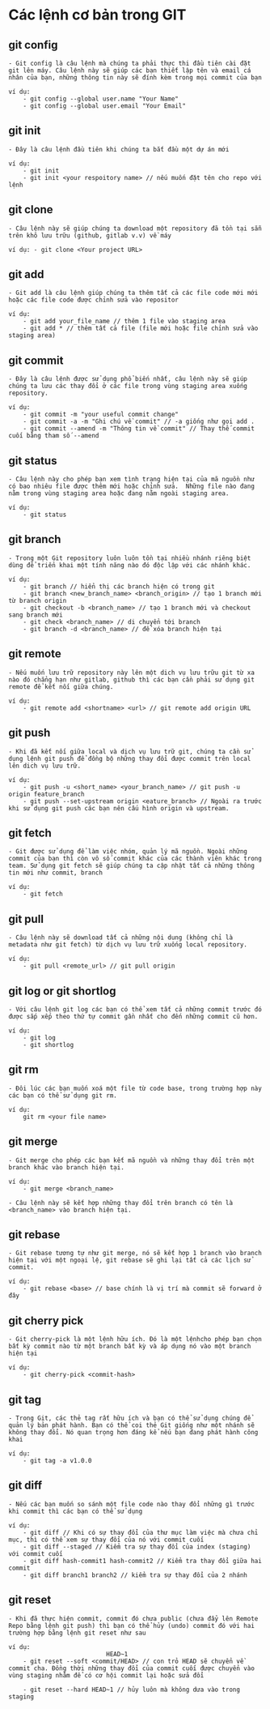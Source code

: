 # Các lệnh cơ bản trong GIT

## git config
    - Git config là câu lệnh mà chúng ta phải thực thi đầu tiên cài đặt git lên máy. Câu lệnh này sẽ giúp các bạn thiết lập tên và email cá nhân của bạn, những thông tin này sẽ đính kèm trong mọi commit của bạn

    ví dụ:  
        - git config --global user.name "Your Name"
        - git config --global user.email "Your Email"

## git init 
    - Đây là câu lệnh đầu tiên khi chúng ta bắt đầu một dự án mới
    
    ví dụ:  
        - git init
        - git init <your respoitory name> // nếu muốn đặt tên cho repo với lệnh

## git clone
    - Câu lệnh này sẽ giúp chúng ta download một repository đã tồn tại sẵn trên khô lưu trữu (github, gitlab v.v) về máy

    ví dụ: - git clone <Your project URL>

## git add
    - Git add là câu lệnh giúp chúng ta thêm tất cả các file code mới mới hoặc các file code được chỉnh sửa vào repositor

    ví dụ: 
        - git add your_file_name // thêm 1 file vào staging area
        - git add * // thêm tất cả file (file mới hoặc file chỉnh sửa vào staging area)

## git commit 
    - Đây là câu lệnh được sử dụng phổ biến nhất, câu lệnh này sẽ giúp chúng ta lưu các thay đổi ở các file trong vùng staging area xuống repository.

    ví dụ: 
        - git commit -m "your useful commit change"
        - git commit -a -m "Ghi chú về commit" // -a giống như gọi add .
        - git commit --amend -m "Thông tin về commit" // Thay thế commit cuối bằng tham số --amend

## git status
    - Câu lệnh này cho phép bạn xem tình trạng hiện tại của mã nguồn như có bao nhiêu file được thêm mới hoặc chỉnh sửa.  Những file nào đang nằm trong vùng staging area hoặc đang nằm ngoài staging area.

    ví dụ: 
        - git status

## git branch
    - Trong một Git repository luôn luôn tồn tại nhiều nhánh riêng biệt dùng để triển khai một tính năng nào đó độc lập với các nhánh khác.

    ví dụ:
        - git branch // hiển thị các branch hiện có trong git
        - git branch <new_branch_name> <branch_origin> // tạo 1 branch mới từ branch origin
        - git checkout -b <branch_name> // tạo 1 branch mới và checkout sang branch mới
        - git check <branch_name> // di chuyển tới branch
        - git branch -d <branch_name> // để xóa branch hiện tại

## git remote
    - Nếu muốn lưu trữ repository này lên một dich vụ lưu trữu git từ xa nào đó chẳng hạn như gitlab, github thì các bạn cần phải sử dụng git remote để kết nối giữa chúng.

    ví dụ:
        - git remote add <shortname> <url> // git remote add origin URL

## git push 
    - Khi đã kết nối giữa local và dịch vụ lưu trữ git, chúng ta cần sử dụng lệnh git push để đồng bộ những thay đổi được commit trên local lên dich vụ lưu trữ.

    ví dụ:
        - git push -u <short_name> <your_branch_name> // git push -u origin feature_branch
        - git push --set-upstream origin <eature_branch> // Ngoài ra trước khi sử dụng git push các bạn nên cấu hình origin và upstream.

## git fetch 
    - Git được sử dụng để làm việc nhóm, quản lý mã nguồn. Ngoài những commit của bạn thì còn vô số commit khác của các thành viên khác trong team. Sử dụng git fetch sẽ giúp chúng ta cập nhật tất cả những thông tin mới như commit, branch

    ví dụ: 
        - git fetch

## git pull
    - Câu lệnh này sẽ download tất cả những nội dung (không chỉ là metadata như git fetch) từ dịch vụ lưu trữ xuống local repository.

    ví dụ:
        - git pull <remote_url> // git pull origin

## git log or git shortlog
    - Với câu lệnh git log các bạn có thể xem tất cả những commit trước đó được sắp xếp theo thứ tự commit gần nhất cho đến những commit cũ hơn.

    ví dụ:
        - git log
        - git shortlog

## git rm
    - Đôi lúc các bạn muốn xoá một file từ code base, trong trường hợp này các bạn có thể sử dụng git rm.

    ví dụ: 
        git rm <your file name>
## git merge
    - Git merge cho phép các bạn kết mã nguồn và những thay đổi trên một branch khác vào branch hiện tại.

    ví dụ:  
        - git merge <branch_name>

    - Câu lệnh này sẽ kết hợp những thay đổi trên branch có tên là <branch_name> vào branch hiện tại.   

## git rebase 
    - Git rebase tương tự như git merge, nó sẽ kết hợp 1 branch vào branch hiện tại với một ngoại lệ, git rebase sẽ ghi lại tất cả các lịch sử commit.

    ví dụ:  
        - git rebase <base> // base chính là vị trí mà commit sẽ forward ở đây

    
## git cherry pick
    - Git cherry-pick là một lệnh hữu ích. Đó là một lệnhcho phép bạn chọn bất kỳ commit nào từ một branch bất kỳ và áp dụng nó vào một branch hiện tại

    ví dụ:  
        - git cherry-pick <commit-hash>

## git tag 
    - Trong Git, các thẻ tag rất hữu ích và bạn có thể sử dụng chúng để quản lý bản phát hành. Bạn có thể coi thẻ Git giống như một nhánh sẽ không thay đổi. Nó quan trọng hơn đáng kể nếu bạn đang phát hành công khai

    ví dụ:  
        - git tag -a v1.0.0

## git diff     
    - Nếu các bạn muốn so sánh một file code nào thay đổi những gì trước khi commit thì các bạn có thể sử dụng

    ví dụ:  
        - git diff // Khi có sự thay đổi của thư mục làm việc mà chưa chỉ mục, thì có thể xem sự thay đổi của nó với commit cuối
        - git diff --staged // Kiểm tra sự thay đổi của index (staging) với commit cuối
        - git diff hash-commit1 hash-commit2 // Kiểm tra thay đổi giữa hai commit
        - git diff branch1 branch2 // kiểm tra sự thay đổi của 2 nhánh

## git reset
    - Khi đã thực hiện commit, commit đó chưa public (chưa đẩy lên Remote Repo bằng lệnh git push) thì bạn có thể hủy (undo) commit đó với hai trường hợp bằng lệnh git reset như sau

    ví dụ: 
                               HEAD~1
        - git reset --soft <commit/HEAD> // con trỏ HEAD sẽ chuyển về commit cha. Đồng thời những thay đổi của commit cuối được chuyển vào vùng staging nhằm để có cơ hội commit lại hoặc sửa đổi

        - git reset --hard HEAD~1 // hủy luôn mà không dưa vào trong staging
